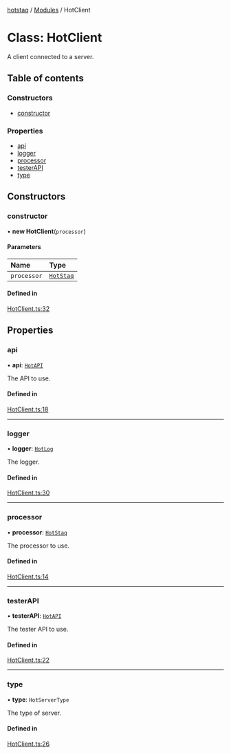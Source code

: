 [hotstaq](../README.md) / [Modules](../modules.md) / HotClient

# Class: HotClient

A client connected to a server.

## Table of contents

### Constructors

- [constructor](HotClient.md#constructor)

### Properties

- [api](HotClient.md#api)
- [logger](HotClient.md#logger)
- [processor](HotClient.md#processor)
- [testerAPI](HotClient.md#testerapi)
- [type](HotClient.md#type)

## Constructors

### constructor

• **new HotClient**(`processor`)

#### Parameters

| Name | Type |
| :------ | :------ |
| `processor` | [`HotStaq`](HotStaq.md) |

#### Defined in

[HotClient.ts:32](https://github.com/OurFreeLight/HotStaq/blob/b031357/src/HotClient.ts#L32)

## Properties

### api

• **api**: [`HotAPI`](HotAPI.md)

The API to use.

#### Defined in

[HotClient.ts:18](https://github.com/OurFreeLight/HotStaq/blob/b031357/src/HotClient.ts#L18)

___

### logger

• **logger**: [`HotLog`](HotLog.md)

The logger.

#### Defined in

[HotClient.ts:30](https://github.com/OurFreeLight/HotStaq/blob/b031357/src/HotClient.ts#L30)

___

### processor

• **processor**: [`HotStaq`](HotStaq.md)

The processor to use.

#### Defined in

[HotClient.ts:14](https://github.com/OurFreeLight/HotStaq/blob/b031357/src/HotClient.ts#L14)

___

### testerAPI

• **testerAPI**: [`HotAPI`](HotAPI.md)

The tester API to use.

#### Defined in

[HotClient.ts:22](https://github.com/OurFreeLight/HotStaq/blob/b031357/src/HotClient.ts#L22)

___

### type

• **type**: `HotServerType`

The type of server.

#### Defined in

[HotClient.ts:26](https://github.com/OurFreeLight/HotStaq/blob/b031357/src/HotClient.ts#L26)
